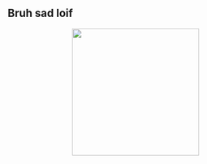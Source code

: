 ## Bruh sad loif
<p align="center">
<a href="https://dashboard.heroku.com/new?template=https://github.com/shakida/testQ"><img src="https://img.shields.io/badge/Deploy%20To%20Heroku-blueviolet?style=for-the-badge&logo=heroku" width="250""/</a>  

</p>
